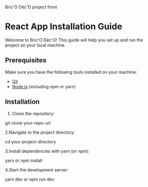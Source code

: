 Bric'O Déc'O project front

# React App Installation Guide

Welcome to Bric'O Déc'O! This guide will help you set up and run the project on your local machine.

## Prerequisites

Make sure you have the following tools installed on your machine:

- [Git](https://git-scm.com/)
- [Node.js](https://nodejs.org/) (including npm or yarn)

## Installation
1. Clone the repository:

git clone your-repo-url 

2.Navigate to the project directory:

cd your-project-directory

3.Install dependencies with yarn (or npm):

yarn
or
npm install

4.Start the development server:

yarn dev
or
npm run dev
